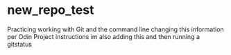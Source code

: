 # new_repo_test
Practicing working with Git and the command line
 changing this information per Odin Project instructions
 im also adding this and then running a gitstatus
 